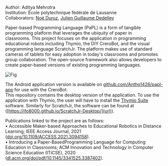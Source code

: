 Author: Aditya Mehrotra  
Institution: École polytechnique fédérale de Lausanne  
Collaborators: [Noé Duruz](https://people.epfl.ch/noe.duruz?lang=en), [Julien Guillaume Dedelley](https://people.epfl.ch/julien.dedelley)

Paper-based Programming Language (PaPL) is a form of tangible programming platform that leverages the ubiquity of paper in classrooms. This project focuses on the application in programming educational robots including Thymio, the DIY CreroBot, and the visual programming language ScratchJr. The platform makes use of standard cameras of tablets for easy adoption in today's classrooms and promotes group collaboration. The open-source framework also allows developers to create paper-based versions of existing programming languages.  

![Fig](https://user-images.githubusercontent.com/4020043/124393409-07845a00-dd18-11eb-825e-68fdc681f850.jpg)



The Android application version is available on [github.com/Antho1426/papl-app](url) for use with the CreroBot.  
This repository contains the desktop version of the application. To use the application with Thymio, the user will have to install the [Thymio Suite](https://www.thymio.org/program/) software. Similarly for ScratchJr, the software can be found at ([https://jfo8000.github.io/ScratchJr-Desktop/](url)). 

Publications linked to the project are as follows:  
• Accessible Maker-based Approaches to Educational Robotics in Distance Learning; IEEE Access Journal, 2021 ([doi.org/10.1109/ACCESS.2021.3094158](url)).  
• Introducing a Paper-BasedProgramming Language for Computing Education in Classrooms; ACM Innovation and Technology in Computer Science Education (ITiCSE), 2020 ([dl.acm.org/doi/pdf/10.1145/3341525.3387402](url)). 

